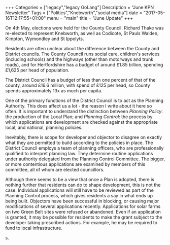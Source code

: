 +++
Categories = ["legacy","legacy GoLang"]
Description = "June KPN Newsletter"
Tags = ["Politics","Knebworth","social media"]
date = "2017-05-16T12:17:55+01:00"
menu = "main"
title = "June Update" 
+++



On 4th May, elections were held for the County Council. Richard Thake was re-elected to represent Knebworth, as well as Codicote, St Pauls Walden, Kimpton, Wymondley and St Ippolyts. 

Residents are often unclear about the difference between the County and District councils. The County Council runs social care, children's services (including schools) and the highways (other than motorways and trunk roads), and for Hertfordshire has a budget of around &pound;1.85 billion, spending &pound;1,625 per head of population.

The District Council has a budget of less than one percent of that of the county, around &pound;16.6 million, with spend of &pound;125 per head, so County spends approximately 13x as much per capita.

One of the primary functions of the District Council is to act as the Planning Authority. This does affect us a lot - the reason I write about it here so often. It is important to understand the distinction between *Planning Policy*: the production of the Local Plan; and *Planning Control*: the process by which applications are development are checked against the appropriate local, and national, planning policies.

Inevitably, there is scope for developer and objector to disagree on exactly what they are permitted to build according to the policies in place. The District Council employs a team of planning officers, who are professionally qualified to interpret planning law. They determine routine applications under authority delegated from the Planning Control Committee. The bigger, or more contentious applications are examined by members of this committee, all of whom are elected councillors.

Although there seems to be a view that once a Plan is adopted, there is nothing further that residents can do to shape development, this is not the case. Individual applications will still have to be reviewed as part of the Planning Control process, which gives residents a say in what ends up being built. Objectors have been successful in blocking, or causing major modifications of several applications recently. Applications for solar farms on two Green Belt sites were refused or abandoned. Even if an application is granted, it may be possible for residents to make the grant subject to the developer taking prescribed actions. For example, he may be required to fund to local infrastructure.

s.
